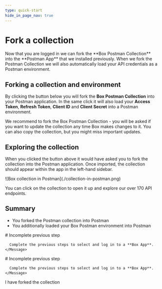 ```yaml
---
type: quick-start
hide_in_page_nav: true
---
```

# Fork a collection

<LoggedIn id='postman_credentials'>
  Now that you are logged in we can fork the **Box Postman Collection** into the
  **Postman App** that we installed previously. When we fork the Postman
  Collection we will also automatically load your API credentials as a Postman
  environment.

  ## Forking a collection and environment

  By clicking the button below you will fork the **Box Postman
  Collection** into your Postman application. In the same click it will also
  load your **Access Token**, **Refresh Token**, **Client ID** and **Client
  Secret** into a Postman environment.

  <Trigger option='postman_collection_downloaded' value='true'>
    <Postman env='postman_credentials' />
  </Trigger>

  We recommend to fork the Box Postman Collection - you will be asked if you 
  want to update the collection any time Box makes changes to it. You can also
  copy the collection, but you might miss important updates.
</LoggedIn>

<Choice option='postman_collection_downloaded' value='true' color='none'>

## Exploring the collection

When you clicked the button above it would have asked you to fork the
collection into the Postman application. Once imported, the collection should
appear within the app in the left-hand sidebar. 

<ImageFrame border center shadow width='600'>
  ![Box collection in Postman](./collection-in-postman.png)
</ImageFrame>

You can click on the collection to open it up and explore our over 170 API
endpoints.

## Summary

* You forked the Postman collection into Postman
* You additionally loaded your Box Postman environment into Postman

</Choice>

<Choice option='postman.app_type' unset color='none'>
  <LoggedIn reverse>
    <Message danger>
      # Incomplete previous step

      Complete the previous steps to select and log in to a **Box App**.
    </Message>
  </LoggedIn>
</Choice>

<Choice option='postman.app_type' value='create_new,use_existing' color='none'>
  <LoggedIn id='postman_credentials' reverse>
    <Message danger>
      # Incomplete previous step

      Complete the previous steps to select and log in to a **Box App**.
    </Message>
  </LoggedIn>
</Choice>

<Observe option='postman_collection_downloaded' value='true'>
  <Next>I have forked the collection</Next>
</Observe>